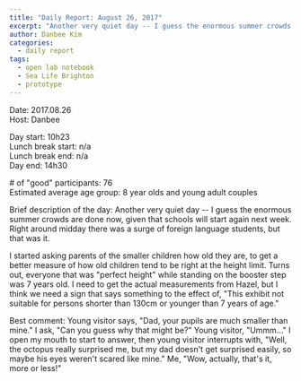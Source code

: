 ```yaml
---
title: "Daily Report: August 26, 2017"
excerpt: "Another very quiet day -- I guess the enormous summer crowds are done now, given that schools will start again next week."
author: Danbee Kim
categories:
  - daily report
tags:
  - open lab notebook
  - Sea Life Brighton
  - prototype
---
```


Date: 2017.08.26   
Host: Danbee  

Day start: 10h23   
Lunch break start: n/a    
Lunch break end: n/a  
Day end: 14h30  

\# of "good" participants: 76  
Estimated average age group: 8 year olds and young adult couples

Brief description of the day: Another very quiet day -- I guess the enormous summer crowds are done now, given that schools will start again next week. Right around midday there was a surge of foreign language students, but that was it. 

I started asking parents of the smaller children how old they are, to get a better measure of how old children tend to be right at the height limit. Turns out, everyone that was "perfect height" while standing on the booster step was 7 years old. I need to get the actual measurements from Hazel, but I think we need a sign that says something to the effect of, "This exhibit not suitable for persons shorter than 130cm or younger than 7 years of age."

Best comment: Young visitor says, "Dad, your pupils are much smaller than mine." I ask, "Can you guess why that might be?" Young visitor, "Ummm..." I open my mouth to start to answer, then young visitor interrupts with, "Well, the octopus really surprised me, but my dad doesn't get surprised easily, so maybe his eyes weren't scared like mine." Me, "Wow, actually, that's it, more or less!"
